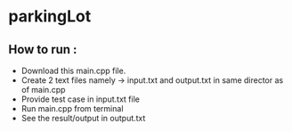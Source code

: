 # parkingLot

<h2> How to run : </h2>
<ul>
  <li> Download this main.cpp file. </li>
  <li> Create 2 text files namely -> input.txt and output.txt in same director as of main.cpp </li>
  <li> Provide test case in input.txt file </li>
  <li> Run main.cpp from terminal </li>
  <li> See the result/output in output.txt </li>
</ul>
